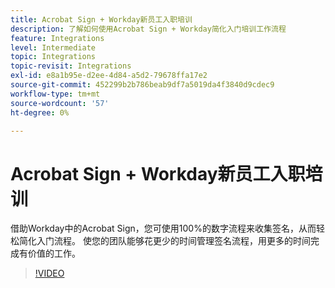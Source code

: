 ```yaml
---
title: Acrobat Sign + Workday新员工入职培训
description: 了解如何使用Acrobat Sign + Workday简化入门培训工作流程
feature: Integrations
level: Intermediate
topic: Integrations
topic-revisit: Integrations
exl-id: e8a1b95e-d2ee-4d84-a5d2-79678ffa17e2
source-git-commit: 452299b2b786beab9df7a5019da4f3840d9cdec9
workflow-type: tm+mt
source-wordcount: '57'
ht-degree: 0%

---
```


# Acrobat Sign + Workday新员工入职培训

借助Workday中的Acrobat Sign，您可使用100%的数字流程来收集签名，从而轻松简化入门流程。 使您的团队能够花更少的时间管理签名流程，用更多的时间完成有价值的工作。

>[!VIDEO](https://video.tv.adobe.com/v/3418984?quality=12&learn=on&hidetitle=true)